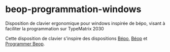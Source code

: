 # beop-programmation-windows
Disposition de clavier ergonomique pour windows inspirée de bépo, visant à faciliter la programmation sur TypeMatrix 2030



Cette disposition de clavier s'inspire des dispositions [Bépo](http://bepo.fr), [Béop](http://beop.free.fr) et [Programmer Beop](https://linuxfr.org/users/luxcem/journaux/programmer-beop).
